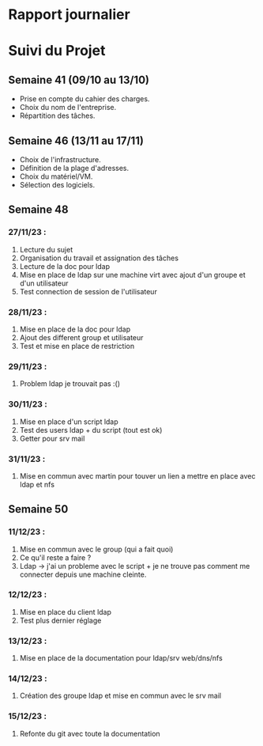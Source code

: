 # Rapport journalier

# Suivi du Projet

## Semaine 41 (09/10 au 13/10)

- Prise en compte du cahier des charges.
- Choix du nom de l'entreprise.
- Répartition des tâches.

## Semaine 46 (13/11 au 17/11)

- Choix de l'infrastructure.
- Définition de la plage d'adresses.
- Choix du matériel/VM.
- Sélection des logiciels.

## Semaine 48

### 27/11/23 :

1. Lecture du sujet
2. Organisation du travail et assignation des tâches
3. Lecture de la doc pour ldap
4. Mise en place de ldap sur une machine virt avec ajout d'un groupe et d'un utilisateur
5. Test connection de session de l'utilisateur 


### 28/11/23 :

1. Mise en place de la doc pour ldap 
2. Ajout des different group et utilisateur 
3. Test et mise en place de restriction


### 29/11/23 :

1. Problem ldap je trouvait pas :() 



### 30/11/23 :

1. Mise en place d'un script ldap 
2. Test des users ldap + du script (tout est ok) 
3. Getter pour srv mail


### 31/11/23 :

1. Mise en commun avec martin pour touver un lien a mettre en place avec ldap et nfs 


## Semaine 50

### 11/12/23 :

1. Mise en commun avec le group (qui a fait quoi)
2. Ce qu'il reste a faire ?
3. Ldap -> j'ai un probleme avec le script + je ne trouve pas comment me connecter depuis une machine cleinte.


### 12/12/23 :

1. Mise en place du client ldap 
2. Test plus dernier réglage 


### 13/12/23 :

1. Mise en place de la documentation pour ldap/srv web/dns/nfs


### 14/12/23 :

1. Création des groupe ldap et mise en commun avec le srv mail


### 15/12/23 :

1. Refonte du git avec toute la documentation 
 